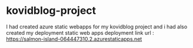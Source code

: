 # kovidblog-project
I had created azure static webapps for my kovidblog project and i had also created my deployment 
static web apps deployment link url : https://salmon-island-064447310.2.azurestaticapps.net

